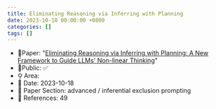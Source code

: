 ```yaml
---
title: Eliminating Reasoning via Inferring with Planning
date: 2023-10-18 00:00:00 +0800
categories: []
tags: []
---
```


- 📙Paper: "[Eliminating Reasoning via Inferring with Planning: A New Framework to Guide LLMs' Non-linear Thinking](https://www.semanticscholar.org/paper/Eliminating-Reasoning-via-Inferring-with-Planning%3A-Tong-Wang/3a47a5e95812c54cbbbf68389014d4fd74c7e881)"
- 🔑Public: ✅
- ⚲ Area: 
- 📅 Date: 2023-10-18
- 🔎 Paper Section: advanced / inferential exclusion prompting
- 📝 References: 49

